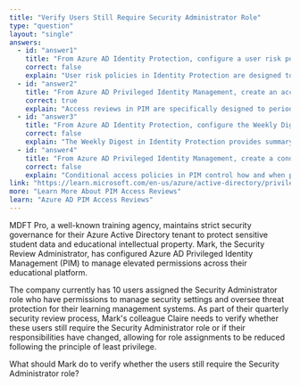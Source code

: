 ```yaml
---
title: "Verify Users Still Require Security Administrator Role"
type: "question"
layout: "single"
answers:
  - id: "answer1"
    title: "From Azure AD Identity Protection, configure a user risk policy"
    correct: false
    explain: "User risk policies in Identity Protection are designed to detect and respond to compromised user accounts based on risk indicators, not to review whether users still need specific role assignments."
  - id: "answer2"
    title: "From Azure AD Privileged Identity Management, create an access review"
    correct: true
    explain: "Access reviews in PIM are specifically designed to periodically verify whether users still require privileged roles. This feature allows reviewers to confirm or deny the necessity of role assignments for users."
  - id: "answer3"
    title: "From Azure AD Identity Protection, configure the Weekly Digest"
    correct: false
    explain: "The Weekly Digest in Identity Protection provides summary information about risk detections and risky users, but it doesn't facilitate role assignment reviews or verification processes."
  - id: "answer4"
    title: "From Azure AD Privileged Identity Management, create a conditional access policy"
    correct: false
    explain: "Conditional access policies in PIM control how and when privileged roles can be activated, but they don't provide mechanisms to review or verify whether users still need their assigned roles."
link: "https://learn.microsoft.com/en-us/azure/active-directory/privileged-identity-management/pim-create-azure-ad-roles-and-resource-roles-review"
more: "Learn More About PIM Access Reviews"
learn: "Azure AD PIM Access Reviews"
---
```


MDFT Pro, a well-known training agency, maintains strict security governance for their Azure Active Directory tenant to protect sensitive student data and educational intellectual property. Mark, the Security Review Administrator, has configured Azure AD Privileged Identity Management (PIM) to manage elevated permissions across their educational platform.

The company currently has 10 users assigned the Security Administrator role who have permissions to manage security settings and oversee threat protection for their learning management systems. As part of their quarterly security review process, Mark's colleague Claire needs to verify whether these users still require the Security Administrator role or if their responsibilities have changed, allowing for role assignments to be reduced following the principle of least privilege.

What should Mark do to verify whether the users still require the Security Administrator role?
